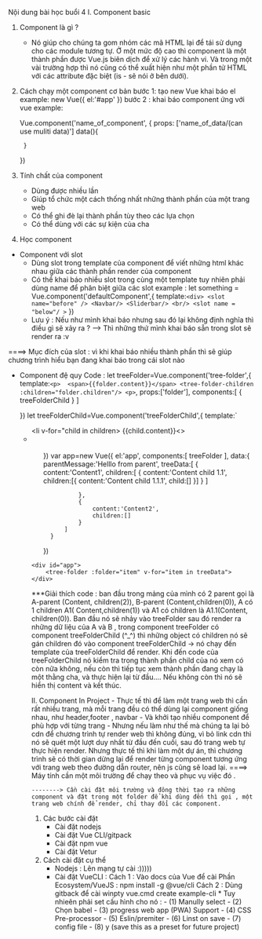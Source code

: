 Nội dung bài học buổi 4 
I. Component basic 
1. Component là gì ? 
    - Nó giúp cho chúng ta gom nhóm các mã HTML lại để tái sử dụng cho các module tương tự. Ở một mức độ cao thì component là một thành phần được Vue.js biên dịch để xử lý các hành vi. Và trong một vài trường hợp thì nó cũng có thể xuất hiện như một phần tử HTML với các attribute đặc biệt (is - sẽ nói ở bên dưới).
2. Cách chạy một component cơ bản 
bước 1:  tạo new Vue khai báo el 
    example: new Vue({
        el:'#app'
    })
bước 2 : khai báo component ứng với vue 
    example: 

    Vue.component('name_of_component', {
        props: ['name_of_data/(can use muliti data)']
        data(){

        }
    })
3. Tính chất của component 
    - Dùng được nhiều lần 
    - Giúp tổ chức một cách thống nhất những thành phần của một trang web 
    - Có thể ghi đè lại thành phần tùy theo các lựa chọn 
    - Có thể dùng với các sự kiện của cha
4. Học component 
* Component với slot 
    - Dùng slot trong template của component để viết những html khác nhau giữa các thành phần render của component 
    - Có thể khai báo nhiều slot trong cùng một template tuy nhiên phải dùng name để phân biệt giữa các slot 
example : 
    let something = Vue.component('defaultComponent',{
        template:`
            <div>
                <slot name="before" />
                <Navbar/>
                <Sliderbar/>
                <br/>
                <slot name = "below"/ >
                `
    })
    * Lưu ý : Nếu như mình khai báo <slot> nhưng sau đó lại không định nghĩa thì điều gì sẽ xảy ra ? 
        --> Thì những thứ mình khai báo sẵn trong slot sẽ render ra :v 

====> Mục đích của slot : vì khi khai báo nhiều thành phần thì sẽ giúp chương trình hiểu bạn đang khai báo trong cái slot nào 
* Component đệ quy 
Code : 
    let treeFolder=Vue.component('tree-folder',{
        template:`
        <p> 
            <span>{{folder.content}}</span>
            <tree-folder-children :children="folder.children"/>
        <p>
        `,
        props:['folder'],
        components:[
            {
                treeFolderChild
            }
        ]

    })
    let treeFolderChild=Vue.component('treeFolderChild',{
        template:`
        <ul>
            <li v-for="child in children>
                <treeFolder v-if="child.children"  :folder="child/">
                <span v-else>{{child.content}}<</span>>
            <li>
        <ul>  
    })
    var app=new Vue({
        el:'app',
        components:[
            treeFolder
        ],
        data:{
            parentMessage:'Helllo from parent',
            treeData:[
                {
                    content:'Content1',
                    children:[
                        {
                            content:'Content child 1.1',
                            children:[{
                                content:'Content child 1.1.1',
                                child:[]
                            }]
                        }
                    ]

                },
                {
                    content:'Content2',
                    children:[]
                }
            ]
        }
    })
<!-- Tại file index.html -->
    <div id="app">
        <tree-folder :folder="item" v-for="item in treeData">
    </div>


***Giải thích code : ban đầu trong mảng của mình có 2 parent gọi là A-parent (Content, children(2)), B-parent (Content,children(0)),  A có 1 children  A1( Content,children(1)) và A1 có children là A1.1(Content, children(0)).
Ban đầu nó sẽ nhảy vào treeFolder sau đó render ra những dữ liệu của A và B , trong component treeFolder có component treeFolderChild (^_^) thì những object có children nó sẽ gán children đó vào component treeFolderChild -> nó chạy đến template của treeFolderChild để render. Khi đến code của treeFolderChild nó kiểm tra trong thành phần child của nó xem có còn nữa không, nếu còn thì tiếp tục xem thành phần đang chạy là một thằng cha, và thực hiện lại từ đầu.... Nếu không còn thì nó sẽ hiển thị content và kết thúc.

II. Component In Project 
    - Thực tế thì để làm một trang web thì cần rất nhiều trang, mà mỗi trang đều có thể dùng lại component giống nhau, như header,footer , navbar 
    - Và khởi tạo nhiều component để phù hợp với từng trang 
    - Nhưng nếu làm như thế mà chúng ta lại bỏ cdn để chương trình tự render web thì không đúng, vì bỏ link cdn thì nó sẽ quét một lượt duy nhất từ đầu đến cuối, sau đó trang web tự thực hiện render. Nhưng thực tế thì khi làm một dự án, thì chương trình sẽ có thời gian dừng lại để render từng component tương ứng với trang web theo đường dẫn router, nên js cũng sẽ load lại. ====> Máy tính cần một môi trường để chạy theo và phục vụ việc đó .

    --------> Cần cài đặt môi trường và đông thời tạo ra những component và đặt trong một folder để khi dùng đến thì gọi , một trang web chính để render, chỉ thay đổi các component.
1. Các bước cài đặt 
    - Cài đặt nodejs 
    - Cài đặt Vue CLI/gitpack 
    - Cài đặt npm vue
    - Cài đặt Vetur 
2. Cách cài đặt cụ thể 
    * Nodejs : 
        Lên mạng tự cài :)))))
    * Cài đặt VueCLI : 
        Cách 1 : Vào docs của Vue để cài 
            Phần Ecosystem/VueJS : npm install -g @vue/cli
        Cách 2 : Dùng gitback để cài 
            winpty vue.cmd create example-cli
            * Tuy nhieên phải set cấu hình cho nó : 
                - (1) Manully select 
                - (2) Chọn babel
                - (3) progress web app (PWA) Support
                - (4) CSS Pre-processor 
                - (5) Eslin/premiter 
                - (6) Linst on save 
                - (7) config file 
                - (8) y (save this as a preset for future project)